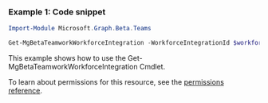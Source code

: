 ### Example 1: Code snippet

```powershellImport-Module Microsoft.Graph.Beta.Teams

Get-MgBetaTeamworkWorkforceIntegration -WorkforceIntegrationId $workforceIntegrationId
```
This example shows how to use the Get-MgBetaTeamworkWorkforceIntegration Cmdlet.
To learn about permissions for this resource, see the [permissions reference](/graph/permissions-reference).

